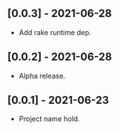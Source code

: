 ## [0.0.3] - 2021-06-28

- Add rake runtime dep.

## [0.0.2] - 2021-06-28

- Alpha release.

## [0.0.1] - 2021-06-23

- Project name hold.
